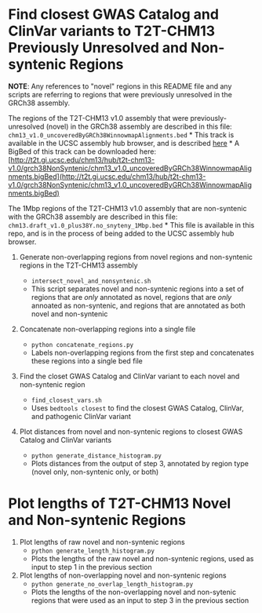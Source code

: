 # Find closest GWAS Catalog and ClinVar variants to T2T-CHM13 Previously Unresolved and Non-syntenic Regions

**NOTE**: Any references to "novel" regions in this README file and any scripts are referring to regions that were previously unresolved in the GRCh38 assembly.

The regions of the T2T-CHM13 v1.0 assembly that were previously-unresolved (novel) in the GRCh38 assembly are described in this file: `chm13_v1.0_uncoveredByGRCh38WinnowmapAlignments.bed`
	* This track is available in the UCSC assembly hub browser, and is described [here](https://genome.ucsc.edu/cgi-bin/hgTrackUi?hgsid=1233948703_ZFOcFP7TeC49XE5ajuTQc7BgMgal&g=hub_2395475_chm13_uncovered_byGRCh38)
	* A BigBed of this track can be downloaded here: [http://t2t.gi.ucsc.edu/chm13/hub/t2t-chm13-v1.0/grch38NonSyntenic/chm13_v1.0_uncoveredByGRCh38WinnowmapAlignments.bigBed](http://t2t.gi.ucsc.edu/chm13/hub/t2t-chm13-v1.0/grch38NonSyntenic/chm13_v1.0_uncoveredByGRCh38WinnowmapAlignments.bigBed)

The 1Mbp regions of the T2T-CHM13 v1.0 assembly that are non-syntenic with the GRCh38 assembly are described in this file: `chm13.draft_v1.0_plus38Y.no_snyteny_1Mbp.bed`
	* This file is available in this repo, and is in the process of being added to the UCSC assembly hub browser.

1. Generate non-overlapping regions from novel regions and non-syntenic regions in the T2T-CHM13 assembly
	- `intersect_novel_and_nonsyntenic.sh`
	- This script separates novel and non-syntenic regions into a set of regions that are *only* annotated as novel, regions that are *only* annoated as non-syntenic, and regions that are annotated as both novel and non-syntenic

2. Concatenate non-overlapping regions into a single file
	- `python concatenate_regions.py`
	- Labels non-overlapping regions from the first step and concatenates these regions into a single bed file

3. Find the closet GWAS Catalog and ClinVar variant to each novel and non-syntenic region
	- `find_closest_vars.sh`
	- Uses `bedtools closest` to find the closest GWAS Catalog, ClinVar, and pathogenic ClinVar variant

4. Plot distances from novel and non-syntenic regions to closest GWAS Catalog and ClinVar variants
	- `python generate_distance_histogram.py`
	- Plots distances from the output of step 3, annotated by region type (novel only, non-syntenic only, or both)


# Plot lengths of T2T-CHM13 Novel and Non-syntenic Regions

1. Plot lengths of raw novel and non-syntenic regions
	- `python generate_length_histogram.py`
	- Plots the lengths of the raw novel and non-syntenic regions, used as input to step 1 in the previous section
2. Plot lengths of non-overlapping novel and non-syntenic regions
	- `python generate_no_overlap_length_histogram.py`
	- Plots the lengths of the non-overlapping novel and non-sytenic regions that were used as an input to step 3 in the previous section
	 
